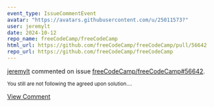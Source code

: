 ```yaml
---
event_type: IssueCommentEvent
avatar: "https://avatars.githubusercontent.com/u/25011573?"
user: jeremylt
date: 2024-10-12
repo_name: freeCodeCamp/freeCodeCamp
html_url: https://github.com/freeCodeCamp/freeCodeCamp/pull/56642
repo_url: https://github.com/freeCodeCamp/freeCodeCamp
---
```


<a href='https://github.com/jeremylt' target='_blank'>jeremylt</a> commented on issue <a href='https://github.com/freeCodeCamp/freeCodeCamp/pull/56642' target='_blank'>freeCodeCamp/freeCodeCamp#56642</a>.

<small>You still are not following the agreed upon solution....</small>

<a href='https://github.com/freeCodeCamp/freeCodeCamp/pull/56642' target='_blank'>View Comment</a>